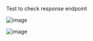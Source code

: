 Test to check response endpoint

![image](https://github.com/user-attachments/assets/c42a4a8b-7e9c-4f8e-85f5-4dee7ea6e051)

![image](https://github.com/user-attachments/assets/28f2f036-ec17-43c9-94c0-61bcc10f9054)
